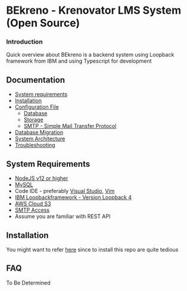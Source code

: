 # BEkreno - Krenovator LMS System (Open Source)

### Introduction

Quick overview about BEkreno is a backend system using Loopback framework from IBM and using Typescript for development


## Documentation

- [System requirements](#system-requirements)
- [Installation](#installation)
- [Configuration File](#configuration-file)
  - [Database](#database)
  - [Storage](#file-storage)
  - [SMTP - Simple Mail Transfer Protocol](#smtp)
- [Database Migration](#database-migration)
- [System Architecture]()
- [Troubleshooting](#)

## System Requirements

- [NodeJS v12 or higher](https://nodejs.org/en/)
- [MySQL](https://dev.mysql.com/downloads/)
- Code IDE - preferably [Visual Studio](https://code.visualstudio.com/), [Vim](https://www.vim.org/)
- [IBM Loopbackframework - Version Loopback 4](https://loopback.io/doc/en/lb4/Concepts.html)
- [AWS Cloud S3](https://aws.amazon.com/)
- [SMTP Access](https://developers.google.com/gmail/imap/imap-smtp)
- Assume you are familiar with REST API

## Installation
You might want to refer [here](https://docs.google.com/presentation/d/1eYHe7zn184uJMwN1WWNT7VcYgyRFzti9WEGngwVhowo/edit?usp=sharing) since to install this repo are quite tedious


## FAQ 
To Be Determined
